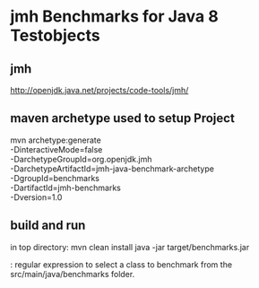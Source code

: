 # jmh Benchmarks for Java 8 Testobjects

## jmh
http://openjdk.java.net/projects/code-tools/jmh/

## maven archetype used to setup Project
mvn archetype:generate \
          -DinteractiveMode=false \
          -DarchetypeGroupId=org.openjdk.jmh \
          -DarchetypeArtifactId=jmh-java-benchmark-archetype \
          -DgroupId=benchmarks \
          -DartifactId=jmh-benchmarks \
          -Dversion=1.0

## build and run
in top directory:
mvn clean install
java -jar target/benchmarks.jar <testobject>

<testobject>: regular expression to select a class to benchmark from the src/main/java/benchmarks folder.
